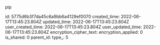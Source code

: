 pip

id: 5775d6b3f7da45c6a9bb6a4129ef0070
created_time: 2022-06-17T13:45:23.804Z
updated_time: 2022-06-17T13:45:23.804Z
user_created_time: 2022-06-17T13:45:23.804Z
user_updated_time: 2022-06-17T13:45:23.804Z
encryption_cipher_text: 
encryption_applied: 0
is_shared: 0
parent_id: 
type_: 5